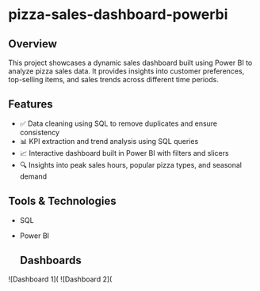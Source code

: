 # pizza-sales-dashboard-powerbi
## Overview
This project showcases a dynamic sales dashboard built using Power BI to analyze pizza sales data. It provides insights into customer preferences, top-selling items, and sales trends across different time periods.

## Features
- ✅ Data cleaning using SQL to remove duplicates and ensure consistency  
- 📊 KPI extraction and trend analysis using SQL queries  
- 📈 Interactive dashboard built in Power BI with filters and slicers  
- 🔍 Insights into peak sales hours, popular pizza types, and seasonal demand

## Tools & Technologies
- SQL  
- Power BI

  ## Dashboards
![Dashboard 1](
![Dashboard 2](  
